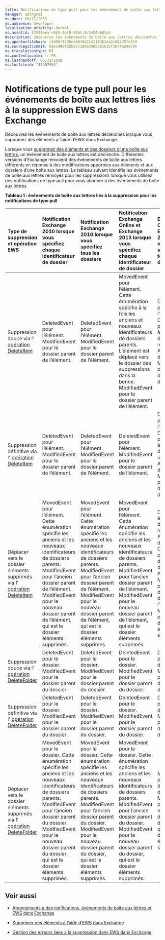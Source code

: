 ```yaml
---
title: Notifications de type pull pour les événements de boîte aux lettres liés à la suppression EWS dans Exchange
manager: sethgros
ms.date: 09/17/2015
ms.audience: Developer
localization_priority: Normal
ms.assetid: 83511eea-e0b5-4ef0-83b1-0c5434e6d3ab
description: Découvrez les événements de boîte aux lettres déclenchés lorsque vous supprimez des éléments à l’aide d’EWS dans Exchange.
ms.openlocfilehash: c3d98ff798e3d0f6d214111d51da2c81278fd17d
ms.sourcegitcommit: 88ec988f2bb67c1866d06b361615f3674a24e795
ms.translationtype: MT
ms.contentlocale: fr-FR
ms.lasthandoff: 05/31/2020
ms.locfileid: "44457654"
---
```

# <a name="pull-notifications-for-ews-deletion-related-mailbox-events-in-exchange"></a>Notifications de type pull pour les événements de boîte aux lettres liés à la suppression EWS dans Exchange

Découvrez les événements de boîte aux lettres déclenchés lorsque vous supprimez des éléments à l’aide d’EWS dans Exchange.
  
Lorsque vous [supprimez des éléments et des dossiers d’une boîte aux lettres](deleting-items-by-using-ews-in-exchange.md), un événement de boîte aux lettres est déclenché. Différentes versions d’Exchange renvoient des événements de boîte aux lettres différents en réponse à des modifications apportées aux éléments et aux dossiers d’une boîte aux lettres. Le tableau suivant identifie les événements de boîte aux lettres renvoyés pour les suppressions lorsque vous utilisez des notifications de type pull pour vous abonner à des événements de boîte aux lettres. 
  
**Tableau 1 : événements de boîte aux lettres liés à la suppression pour les notifications de type pull**

|**Type de suppression et opération EWS**|**Notification Exchange 2010 lorsque vous spécifiez chaque identificateur de dossier**|**Notification Exchange 2010 lorsque vous spécifiez tous les dossiers**|**Notification Exchange Online et Exchange 2013 lorsque vous spécifiez chaque identificateur de dossier**|**Exchange Online et Exchange 2013 lorsque vous spécifiez tous les dossiers**|
|:-----|:-----|:-----|:-----|:-----|
|Suppression douce via l' [opération DeleteItem](https://msdn.microsoft.com/library/3e26c416-fa12-476e-bfd2-5c1f4bb7b348%28Office.15%29.aspx) <br/> |DeletedEvent pour l’élément.  <br/> ModifiedEvent pour le dossier parent de l’élément.  <br/> |DeletedEvent pour l’élément.  <br/> ModifiedEvent pour le dossier parent de l’élément.  <br/> |MovedEvent pour l’élément. Cette énumération spécifie à la fois les anciens et nouveaux identificateurs de dossiers parents. L’élément est déplacé vers le dossier des suppressions dans la benne.  <br/> ModifiedEvent pour le dossier parent de l’élément.  <br/> |DeletedEvent pour l’élément.  <br/> DeletedEvent pour l’élément à partir du dossier de recherche AllItems par défaut.  <br/> ModifiedEvent pour le dossier parent de l’élément.  <br/> |
|Suppression définitive via l' [opération DeleteItem](https://msdn.microsoft.com/library/3e26c416-fa12-476e-bfd2-5c1f4bb7b348%28Office.15%29.aspx) <br/> |DeletedEvent pour l’élément.  <br/> ModifiedEvent pour le dossier parent de l’élément.  <br/> |DeletedEvent pour l’élément.  <br/> ModifiedEvent pour le dossier parent de l’élément.  <br/> |DeletedEvent pour l’élément.  <br/> ModifiedEvent pour le dossier parent de l’élément.  <br/> |DeletedEvent pour l’élément.  <br/> DeletedEvent pour l’élément à partir du dossier de recherche AllItems par défaut.  <br/> ModifiedEvent pour le dossier parent de l’élément.  <br/> |
|Déplacer vers le dossier éléments supprimés via l' [opération DeleteItem](https://msdn.microsoft.com/library/3e26c416-fa12-476e-bfd2-5c1f4bb7b348%28Office.15%29.aspx) <br/> |MovedEvent pour l’élément. Cette énumération spécifie les anciens et les nouveaux identificateurs de dossiers parents.  <br/> ModifiedEvent pour l’ancien dossier parent de l’élément.  <br/> ModifiedEvent pour le nouveau dossier parent de l’élément, qui est le dossier éléments supprimés.  <br/> |MovedEvent pour l’élément. Cette énumération spécifie les anciens et les nouveaux identificateurs de dossiers parents.  <br/> ModifiedEvent pour l’ancien dossier parent de l’élément.  <br/> ModifiedEvent pour le nouveau dossier parent de l’élément, qui est le dossier éléments supprimés.  <br/> |MovedEvent pour l’élément. Cette énumération spécifie les anciens et les nouveaux identificateurs de dossiers parents.  <br/> ModifiedEvent pour l’ancien dossier parent de l’élément.  <br/> ModifiedEvent pour le nouveau dossier parent de l’élément, qui est le dossier éléments supprimés.  <br/> |DeletedEvent à partir du dossier de recherche AllItems par défaut.  <br/> CreatedEvent pour l’élément dans le dossier AllItems.  <br/> ModifiedEvent pour le dossier parent d’origine de l’élément.  <br/> ModifiedEvent pour le dossier éléments supprimés.  <br/> |
|Suppression douce via l' [opération DeleteFolder](https://msdn.microsoft.com/library/b0f92682-4895-4bcf-a4a1-e4c2e8403979%28Office.15%29.aspx) <br/> |DeletedEvent pour le dossier.  <br/> ModifiedEvent pour le dossier parent du dossier.  <br/> |DeletedEvent pour le dossier.  <br/> ModifiedEvent pour le dossier parent du dossier.  <br/> |DeletedEvent pour le dossier.  <br/> ModifiedEvent pour le dossier parent du dossier.  <br/> |DeletedEvent pour le dossier.  <br/> ModifiedEvent pour le dossier parent du dossier.  <br/> |
|Suppression définitive via l' [opération DeleteFolder](https://msdn.microsoft.com/library/b0f92682-4895-4bcf-a4a1-e4c2e8403979%28Office.15%29.aspx) <br/> |DeletedEvent pour le dossier.  <br/> ModifiedEvent pour le dossier parent du dossier.  <br/> |DeletedEvent pour le dossier.  <br/> ModifiedEvent pour le dossier parent du dossier.  <br/> |DeletedEvent pour le dossier.  <br/> ModifiedEvent pour le dossier parent du dossier.  <br/> |DeletedEvent pour le dossier.  <br/> ModifiedEvent pour le dossier parent du dossier.  <br/> |
|Déplacer vers le dossier éléments supprimés via l' [opération DeleteFolder](https://msdn.microsoft.com/library/b0f92682-4895-4bcf-a4a1-e4c2e8403979%28Office.15%29.aspx) <br/> |MovedEvent pour le dossier. Cette énumération spécifie les anciens et les nouveaux identificateurs de dossiers parents.  <br/> ModifiedEvent pour l’ancien dossier parent du dossier.  <br/> ModifiedEvent pour le nouveau dossier parent du dossier, qui est le dossier éléments supprimés.  <br/> |MovedEvent pour le dossier. Cette énumération spécifie les anciens et les nouveaux identificateurs de dossiers parents.  <br/> ModifiedEvent pour l’ancien dossier parent du dossier.  <br/> ModifiedEvent pour le nouveau dossier parent du dossier, qui est le dossier éléments supprimés.  <br/> |MovedEvent pour le dossier. Cette énumération spécifie les anciens et les nouveaux identificateurs de dossiers parents.  <br/> ModifiedEvent pour l’ancien dossier parent du dossier.  <br/> ModifiedEvent pour le nouveau dossier parent du dossier, qui est le dossier éléments supprimés.  <br/> |ModifiedEvent pour l’ancien dossier parent du dossier.  <br/> ModifiedEvent pour le nouveau dossier parent du dossier, qui est le dossier éléments supprimés.  <br/> |
   
## <a name="see-also"></a>Voir aussi


- [Abonnements à des notifications, événements de boîte aux lettres et EWS dans Exchange](notification-subscriptions-mailbox-events-and-ews-in-exchange.md)
    
- [Supprimer des éléments à l’aide d’EWS dans Exchange](deleting-items-by-using-ews-in-exchange.md)
    
- [Gestion des erreurs liées à la suppression dans EWS dans Exchange](handling-deletion-related-errors-in-ews-in-exchange.md)
    

